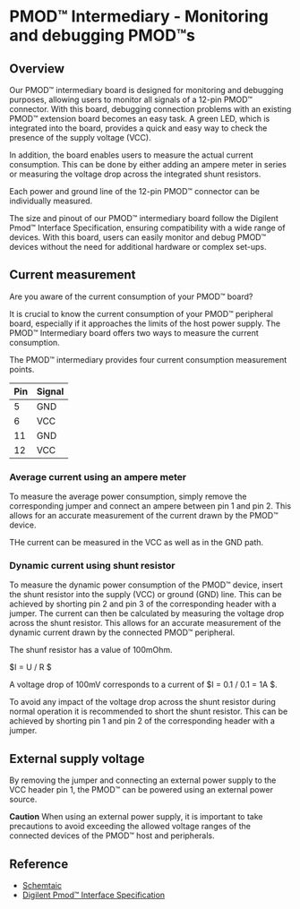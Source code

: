 # PMOD™ Intermediary - Monitoring and debugging PMOD™s

## Overview

Our PMOD™ intermediary board is designed for monitoring and debugging purposes, allowing users to monitor all signals of a 12-pin PMOD™ connector.
With this board, debugging connection problems with an existing PMOD™ extension board becomes an easy task.
A green LED, which is integrated into the board, provides a quick and easy way to check the presence of the supply voltage (VCC).

In addition, the board enables users to measure the actual current consumption.
This can be done by either adding an ampere meter in series or measuring the voltage drop across the integrated shunt resistors.

Each power and ground line of the 12-pin PMOD™ connector can be individually measured.

The size and pinout of our PMOD™ intermediary board follow the Digilent Pmod™ Interface Specification, ensuring compatibility with a wide range of devices. With this board, users can easily monitor and debug PMOD™ devices without the need for additional hardware or complex set-ups.

## Current measurement

Are you aware of the current consumption of your PMOD™ board?

It is crucial to know the current consumption of your PMOD™ peripheral board, especially if it approaches the limits of the host power supply. The PMOD™ Intermediary board offers two ways to measure the current consumption.

The PMOD™ intermediary provides four current consumption measurement points.

  | Pin  | Signal |
  | ---- | ------ |
  | 5    | GND  |
  | 6    | VCC  |
  | 11   | GND  |
  | 12   | VCC  |


### Average current using an ampere meter
To measure the average power consumption, simply remove the corresponding jumper and connect an ampere between pin 1 and pin 2. This allows for an accurate measurement of the current drawn by the PMOD™ device.

THe current can be measured in the VCC as well as in the GND path.

### Dynamic current using shunt resistor
To measure the dynamic power consumption of the PMOD™ device, insert the shunt resistor into the supply (VCC) or ground (GND) line. This can be achieved by shorting pin 2 and pin 3 of the corresponding header with a jumper. The current can then be calculated by measuring the voltage drop across the shunt resistor. This allows for an accurate measurement of the dynamic current drawn by the connected PMOD™ peripheral.

The shunf resistor has a value of 100mOhm.

$I = U / R $

A voltage drop of 100mV corresponds to a current of $I = 0.1 / 0.1 = 1A $.

To avoid any impact of the voltage drop across the shunt resistor during normal operation it is recommended to short the shunt resistor. This can be achieved by shorting pin 1 and pin 2 of the corresponding header with a jumper.

## External supply voltage

By removing the jumper and connecting an external power supply to the VCC header pin 1, the PMOD™ can be powered using an external power source.

**Caution** When using an external power supply, it is important to take precautions to avoid exceeding the allowed voltage ranges of the connected devices of the PMOD™ host and peripherals.

## Reference

  - [Schemtaic](https://github.com/semify-eda/pmod-intermediary/blob/main/pmod-intermediary.pdf)
  - [Digilent Pmod™ Interface Specification](https://digilent.com/reference/_media/reference/pmod/digilent-pmod-interface-specification.pdf)
